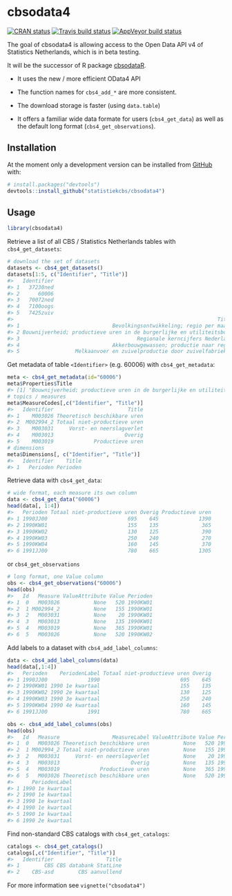 
<!-- README.md is generated from README.Rmd. Please edit that file -->

<!-- README.md is generated from README.Rmd. Please edit that file -->

# cbsodata4

<!-- badges: start -->

[![CRAN
status](https://www.r-pkg.org/badges/version/cbsodata4)](https://cran.r-project.org/package=cbsodata4)
[![Travis build
status](https://travis-ci.org/statistiekcbs/cbsodata4.svg?branch=master)](https://travis-ci.org/statistiekcbs/cbsodata4)
[![AppVeyor build
status](https://ci.appveyor.com/api/projects/status/github/statistiekcbs/cbsodata4?branch=master&svg=true)](https://ci.appveyor.com/project/edwindj/cbsodata4)

<!-- badges: end -->

The goal of cbsodata4 is allowing access to the Open Data API v4 of
Statistics Netherlands, which is in beta testing.

It will be the successor of R package
[cbsodataR](https://CRAN.R-project.org/package=cbsodataR).

  - It uses the new / more efficient OData4 API

  - The function names for `cbs4_add_*` are more consistent.

  - The download storage is faster (using `data.table`)

  - It offers a familiar wide data formate for users (`cbs4_get_data`)
    as well as the default long format (`cbs4_get_observations`).

## Installation

<!--

You can install the released version of cbsodata4 from [CRAN](https://CRAN.R-project.org) with:

```r
install.packages("cbsodata4")
```
!-->

At the moment only a development version can be installed from
[GitHub](https://github.com/) with:

``` r
# install.packages("devtools")
devtools::install_github("statistiekcbs/cbsodata4")
```

## Usage

``` r
library(cbsodata4)
```

Retrieve a list of all CBS / Statistics Netherlands tables with
`cbs4_get_datasets`:

``` r
# download the set of datasets
datasets <- cbs4_get_datasets()
datasets[1:5, c("Identifier", "Title")]
#>   Identifier
#> 1   37230ned
#> 2      60006
#> 3   70072ned
#> 4   7100oogs
#> 5   7425zuiv
#>                                                                  Title
#> 1                              Bevolkingsontwikkeling; regio per maand
#> 2 Bouwnijverheid; productieve uren in de burgerlijke en utiliteitsbouw
#> 3                                      Regionale kerncijfers Nederland
#> 4                              Akkerbouwgewassen; productie naar regio
#> 5                  Melkaanvoer en zuivelproductie door zuivelfabrieken
```

Get metadata of table `<Identifier>` (e.g. 60006) with
`cbs4_get_metadata`:

``` r
meta <- cbs4_get_metadata(id="60006")
meta$Properties$Title
#> [1] "Bouwnijverheid; productieve uren in de burgerlijke en utiliteitsbouw"
# topics / measures
meta$MeasureCodes[,c("Identifier", "Title")]
#>   Identifier                        Title
#> 1    M003026 Theoretisch beschikbare uren
#> 2  M002994_2 Totaal niet-productieve uren
#> 3    M003031     Vorst- en neerslagverlet
#> 4    M003013                       Overig
#> 5    M003019             Productieve uren
# dimensions
meta$Dimensions[, c("Identifier", "Title")]
#>   Identifier    Title
#> 1   Perioden Perioden
```

Retrieve data with `cbs4_get_data`:

``` r
# wide format, each measure its own column
data <- cbs4_get_data("60006")
head(data[, 1:4])
#>   Perioden Totaal niet-productieve uren Overig Productieve uren
#> 1 1990JJ00                          695    645             1390
#> 2 1990KW01                          155    135              365
#> 3 1990KW02                          130    125              390
#> 4 1990KW03                          250    240              270
#> 5 1990KW04                          160    145              370
#> 6 1991JJ00                          780    665             1305
```

or `cbs4_get_observations`

``` r
# long format, one Value column
obs <- cbs4_get_observations("60006")
head(obs)
#>   Id   Measure ValueAttribute Value Perioden
#> 1  0   M003026           None   520 1990KW01
#> 2  1 M002994_2           None   155 1990KW01
#> 3  2   M003031           None    20 1990KW01
#> 4  3   M003013           None   135 1990KW01
#> 5  4   M003019           None   365 1990KW01
#> 6  5   M003026           None   520 1990KW02
```

Add labels to a dataset with `cbs4_add_label_columns`:

``` r
data <- cbs4_add_label_columns(data)
head(data[,1:4])
#>   Perioden    PeriodenLabel Totaal niet-productieve uren Overig
#> 1 1990JJ00             1990                          695    645
#> 2 1990KW01 1990 1e kwartaal                          155    135
#> 3 1990KW02 1990 2e kwartaal                          130    125
#> 4 1990KW03 1990 3e kwartaal                          250    240
#> 5 1990KW04 1990 4e kwartaal                          160    145
#> 6 1991JJ00             1991                          780    665

obs <- cbs4_add_label_columns(obs)
head(obs)
#>   Id   Measure                 MeasureLabel ValueAttribute Value Perioden
#> 1  0   M003026 Theoretisch beschikbare uren           None   520 1990KW01
#> 2  1 M002994_2 Totaal niet-productieve uren           None   155 1990KW01
#> 3  2   M003031     Vorst- en neerslagverlet           None    20 1990KW01
#> 4  3   M003013                       Overig           None   135 1990KW01
#> 5  4   M003019             Productieve uren           None   365 1990KW01
#> 6  5   M003026 Theoretisch beschikbare uren           None   520 1990KW02
#>      PeriodenLabel
#> 1 1990 1e kwartaal
#> 2 1990 1e kwartaal
#> 3 1990 1e kwartaal
#> 4 1990 1e kwartaal
#> 5 1990 1e kwartaal
#> 6 1990 2e kwartaal
```

Find non-standard CBS catalogs with `cbs4_get_catalogs`:

``` r
catalogs <- cbs4_get_catalogs()
catalogs[,c("Identifier", "Title")]
#>   Identifier                 Title
#> 1        CBS CBS databank StatLine
#> 2    CBS-asd        CBS aanvullend
```

For more information see `vignette("cbsodata4")`

